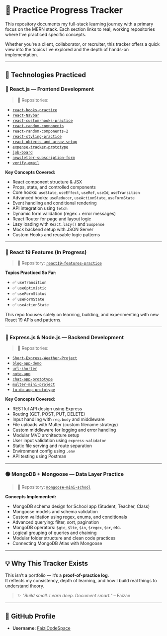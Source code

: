 # 📘 Practice Progress Tracker

This repository documents my full-stack learning journey with a primary focus on the MERN stack. Each section links to real, working repositories where I've practiced specific concepts.

Whether you're a client, collaborator, or recruiter, this tracker offers a quick view into the topics I’ve explored and the depth of hands-on implementation.

---

## 🚀 Technologies Practiced

### 🔷 React.js — Frontend Development

> 📂 Repositories:
- [`react-hooks-practice`](https://github.com/FaiziCodeSpace/react-hooks-practice)
- [`react-Navbar`](https://github.com/FaiziCodeSpace/react-Navbar)
- [`react-custom-hooks-practice`](https://github.com/FaiziCodeSpace/react-custom-hooks-practice)
- [`react-random-components`](https://github.com/FaiziCodeSpace/react-random-components)
- [`react-random-components-2`](https://github.com/FaiziCodeSpace/react-random-components-2)
- [`react-styling-practice`](https://github.com/FaiziCodeSpace/react-styling-practice)
- [`react-objects-and-array-setup`](https://github.com/FaiziCodeSpace/react-objects-and-array-setup)
- [`expense-tracker-prototype`](https://github.com/FaiziCodeSpace/expense-tracker-prototype)
- [`job-board`](https://github.com/FaiziCodeSpace/job-board)
- [`newsletter-subscription-form`](https://github.com/FaiziCodeSpace/newsletter-subscription-form)
- [`verify-email`](https://github.com/FaiziCodeSpace/verify-email)

**Key Concepts Covered:**
- React component structure & JSX
- Props, state, and controlled components
- Core hooks: `useState`, `useEffect`, `useRef`, `useId`, `useTransition`
- Advanced hooks: `useReducer`, `useActionState`, `useFormState`
- Event handling and conditional rendering
- API integration using `fetch`
- Dynamic form validation (regex + error messages)
- React Router for page and layout logic
- Lazy loading with `React.lazy()` and `Suspense`
- Mock backend setup with JSON Server
- Custom Hooks and reusable logic patterns

---

### 🔷 React 19 Features (In Progress)

> 📂 Repository: [`react19-features-practice`](https://github.com/FaiziCodeSpace/react19-features-practice)

**Topics Practiced So Far:**
- ✅ `useTransition`
- ✅ `useOptimistic`
- ✅ `useFormStatus`
- ✅ `useFormState`
- ✅ `useActionState`

This repo focuses solely on learning, building, and experimenting with new React 19 APIs and patterns.

---

### 🔶 Express.js & Node.js — Backend Development

> 📂 Repositories:
- [`Short-Express-Weather-Project`](https://github.com/FaiziCodeSpace/Short-Express-Weather-Project)
- [`blog-app-demo`](https://github.com/FaiziCodeSpace/blog-app-demo)
- [`url-shorter`](https://github.com/FaiziCodeSpace/url-shorter)
- [`note-app`](https://github.com/FaiziCodeSpace/note-app)
- [`chat-app-prototype`](https://github.com/FaiziCodeSpace/chat-app-prototype)
- [`multer-mini-project`](https://github.com/FaiziCodeSpace/multer-mini-project)
- [`to-do-app-prototype`](https://github.com/FaiziCodeSpace/to-do-app-prototype)

**Key Concepts Covered:**
- RESTful API design using Express
- Routing (GET, POST, PUT, DELETE)
- Input handling with `req.body` and middleware
- File uploads with Multer (custom filename strategy)
- Custom middleware for logging and error handling
- Modular MVC architecture setup
- User input validation using `express-validator`
- Static file serving and route separation
- Environment config using `.env`
- API testing using Postman

---

### 🟢 MongoDB + Mongoose — Data Layer Practice

> 📂 Repository: [`mongoose-mini-school`](https://github.com/FaiziCodeSpace/mongoose-mini-school)

**Concepts Implemented:**
- MongoDB schema design for School app (Student, Teacher, Class)
- Mongoose models and schema validation
- Custom validation using regex, enums, and conditionals
- Advanced querying: filter, sort, pagination
- MongoDB operators: `$gte`, `$lte`, `$in`, `$regex`, `$or`, etc.
- Logical grouping of queries and chaining
- Modular folder structure and clean code practices
- Connecting MongoDB Atlas with Mongoose

---

## 💡 Why This Tracker Exists

This isn’t a portfolio — it’s a **proof-of-practice log**.  
It reflects my consistency, depth of learning, and how I build real things to understand theory.

> ✨ *"Build small. Learn deep. Document smart."* – Faizan

---

## 🔗 GitHub Profile

- **Username:** [FaiziCodeSpace](https://github.com/FaiziCodeSpace)
